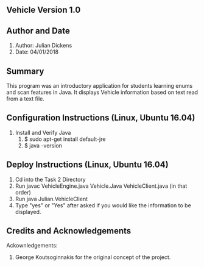 Vehicle
Version 1.0
-----------------------------------------------------------------------------
Author and Date
-----------------------------------------------------------------------------
1. Author: Julian Dickens
2. Date: 04/01/2018


Summary
---------------------------------------------------------------------------------
This program was an introductory application for students learning enums and scan features in Java. It displays Vehicle information based on text read from a text file.

Configuration Instructions (Linux, Ubuntu 16.04)
----------------------------------------------------------------------------------
1. Install and Verify Java
 	1. $ sudo apt-get install default-jre
 	2. $ java -version

Deploy Instructions (Linux, Ubuntu 16.04)
----------------------------------------------------------------------------------
1. Cd into the Task 2 Directory
2. Run javac VehicleEngine.java Vehicle.Java VehicleClient.java (in that order)
3. Run java Julian.VehicleClient
4. Type "yes" or "Yes" after asked if you would like the information to be displayed.

Credits and Acknowledgements
----------------------------------------------------------------------------------
Ackownledgements:
1. George Koutsoginnakis for the original concept of the project.
